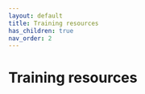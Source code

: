 ```yaml
---
layout: default
title: Training resources
has_children: true
nav_order: 2
---
```


# Training resources